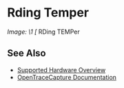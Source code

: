 # Rding Temper
**Image: \1*
[*
RDing TEMPer
## See Also
- [Supported Hardware Overview](../supported-hardware.md)
- [OpenTraceCapture Documentation](../../opentracecapture/overview.md)
